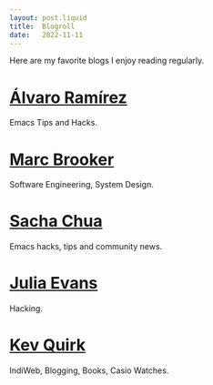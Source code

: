 ```yaml
---
layout: post.liquid
title:  Blogroll
date:   2022-11-11
---
```


Here are my favorite blogs I enjoy reading regularly.

# [Álvaro Ramírez](https://xenodium.com/)

Emacs Tips and Hacks.

# [Marc Brooker](https://brooker.co.za/blog/)

Software Engineering, System Design.

# [Sacha Chua](https://sachachua.com/blog/)

Emacs hacks, tips and community news.

# [Julia Evans](https://jvns.ca/)

Hacking.

# [Kev Quirk](https://kevquirk.com/)

IndiWeb, Blogging, Books, Casio Watches.

